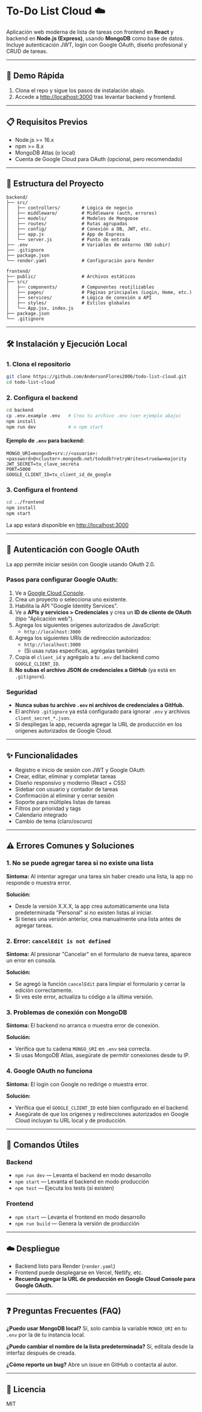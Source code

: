# To-Do List Cloud ☁️

Aplicación web moderna de lista de tareas con frontend en **React** y backend en **Node.js (Express)**, usando **MongoDB** como base de datos. Incluye autenticación JWT, login con Google OAuth, diseño profesional y CRUD de tareas.

---

## 🚀 Demo Rápida

1. Clona el repo y sigue los pasos de instalación abajo.
2. Accede a [http://localhost:3000](http://localhost:3000) tras levantar backend y frontend.

---

## 📋 Requisitos Previos

- Node.js >= 16.x
- npm >= 8.x
- MongoDB Atlas (o local)
- Cuenta de Google Cloud para OAuth (opcional, pero recomendado)

---

## 📁 Estructura del Proyecto

```
backend/
├── src/
│   ├── controllers/        # Lógica de negocio
│   ├── middleware/         # Middleware (auth, errores)
│   ├── models/             # Modelos de Mongoose
│   ├── routes/             # Rutas agrupadas
│   ├── config/             # Conexión a DB, JWT, etc.
│   ├── app.js              # App de Express
│   └── server.js           # Punto de entrada
├── .env                    # Variables de entorno (NO subir)
├── .gitignore
├── package.json
└── render.yaml             # Configuración para Render

frontend/
├── public/                 # Archivos estáticos
├── src/
│   ├── components/         # Componentes reutilizables
│   ├── pages/              # Páginas principales (Login, Home, etc.)
│   ├── services/           # Lógica de conexión a API
│   ├── styles/             # Estilos globales
│   └── App.jsx, index.js
├── package.json
└── .gitignore
```

---

## 🛠️ Instalación y Ejecución Local

### 1. Clona el repositorio
```bash
git clone https://github.com/AndersonFlores2006/todo-list-cloud.git
cd todo-list-cloud
```

### 2. Configura el backend
```bash
cd backend
cp .env.example .env   # Crea tu archivo .env (ver ejemplo abajo)
npm install
npm run dev            # o npm start
```

#### Ejemplo de `.env` para backend:
```
MONGO_URI=mongodb+srv://<usuario>:<password>@<cluster>.mongodb.net/tododb?retryWrites=true&w=majority
JWT_SECRET=tu_clave_secreta
PORT=5000
GOOGLE_CLIENT_ID=tu_client_id_de_google
```

### 3. Configura el frontend
```bash
cd ../frontend
npm install
npm start
```

La app estará disponible en [http://localhost:3000](http://localhost:3000)

---

## 🔐 Autenticación con Google OAuth

La app permite iniciar sesión con Google usando OAuth 2.0.

### Pasos para configurar Google OAuth:
1. Ve a [Google Cloud Console](https://console.cloud.google.com/).
2. Crea un proyecto o selecciona uno existente.
3. Habilita la API "Google Identity Services".
4. Ve a **APIs y servicios > Credenciales** y crea un **ID de cliente de OAuth** (tipo "Aplicación web").
5. Agrega los siguientes orígenes autorizados de JavaScript:
   - `http://localhost:3000`
6. Agrega los siguientes URIs de redirección autorizados:
   - `http://localhost:3000`
   - (Si usas rutas específicas, agrégalas también)
7. Copia el `client_id` y agrégalo a tu `.env` del backend como `GOOGLE_CLIENT_ID`.
8. **No subas el archivo JSON de credenciales a GitHub** (ya está en `.gitignore`).

### Seguridad
- **Nunca subas tu archivo `.env` ni archivos de credenciales a GitHub.**
- El archivo `.gitignore` ya está configurado para ignorar `.env` y archivos `client_secret_*.json`.
- Si despliegas la app, recuerda agregar la URL de producción en los orígenes autorizados de Google Cloud.

---

## ✨ Funcionalidades
- Registro e inicio de sesión con JWT y Google OAuth
- Crear, editar, eliminar y completar tareas
- Diseño responsivo y moderno (React + CSS)
- Sidebar con usuario y contador de tareas
- Confirmación al eliminar y cerrar sesión
- Soporte para múltiples listas de tareas
- Filtros por prioridad y tags
- Calendario integrado
- Cambio de tema (claro/oscuro)

---

## ⚠️ Errores Comunes y Soluciones

### 1. No se puede agregar tarea si no existe una lista
**Síntoma:** Al intentar agregar una tarea sin haber creado una lista, la app no responde o muestra error.

**Solución:**
- Desde la versión X.X.X, la app crea automáticamente una lista predeterminada "Personal" si no existen listas al iniciar.
- Si tienes una versión anterior, crea manualmente una lista antes de agregar tareas.

### 2. Error: `cancelEdit is not defined`
**Síntoma:** Al presionar "Cancelar" en el formulario de nueva tarea, aparece un error en consola.

**Solución:**
- Se agregó la función `cancelEdit` para limpiar el formulario y cerrar la edición correctamente.
- Si ves este error, actualiza tu código a la última versión.

### 3. Problemas de conexión con MongoDB
**Síntoma:** El backend no arranca o muestra error de conexión.

**Solución:**
- Verifica que tu cadena `MONGO_URI` en `.env` sea correcta.
- Si usas MongoDB Atlas, asegúrate de permitir conexiones desde tu IP.

### 4. Google OAuth no funciona
**Síntoma:** El login con Google no redirige o muestra error.

**Solución:**
- Verifica que el `GOOGLE_CLIENT_ID` esté bien configurado en el backend.
- Asegúrate de que los orígenes y redirecciones autorizados en Google Cloud incluyan tu URL local y de producción.

---

## 🧰 Comandos Útiles

### Backend
- `npm run dev` — Levanta el backend en modo desarrollo
- `npm start` — Levanta el backend en modo producción
- `npm test` — Ejecuta los tests (si existen)

### Frontend
- `npm start` — Levanta el frontend en modo desarrollo
- `npm run build` — Genera la versión de producción

---

## ☁️ Despliegue
- Backend listo para Render (`render.yaml`)
- Frontend puede desplegarse en Vercel, Netlify, etc.
- **Recuerda agregar la URL de producción en Google Cloud Console para Google OAuth.**

---

## ❓ Preguntas Frecuentes (FAQ)

**¿Puedo usar MongoDB local?**
Sí, solo cambia la variable `MONGO_URI` en tu `.env` por la de tu instancia local.

**¿Puedo cambiar el nombre de la lista predeterminada?**
Sí, edítala desde la interfaz después de creada.

**¿Cómo reporto un bug?**
Abre un issue en GitHub o contacta al autor.

---

## 📄 Licencia
MIT 